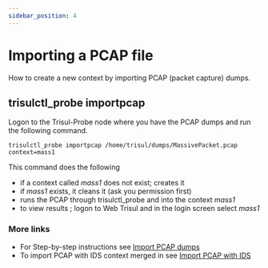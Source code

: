 ```yaml
---
sidebar_position: 4
---
```


# Importing a PCAP file

How to create a new context by importing PCAP (packet capture) dumps.

## trisulctl_probe importpcap

Logon to the Trisul-Probe node where you have the PCAP dumps and run the
following command.

```language-bash
trisulctl_probe importpcap /home/trisul/dumps/MassivePacket.pcap context=mass1
```

This command does the following

- if a context called *mass1* does not exist; creates it
- if *mass1* exists, it cleans it (ask you permission first)
- runs the PCAP through trisulctl_probe and into the context *mass1*
- to view results ; logon to Web Trisul and in the login screen select
  *mass1*

### More links

- For Step-by-step instructions see [Import PCAP
  dumps](/docs/ug/caps/pcap_import)
- To import PCAP with IDS context merged in see [Import PCAP with
  IDS](snort)
